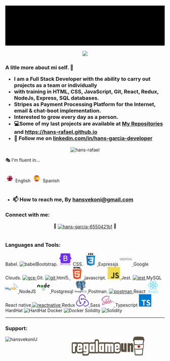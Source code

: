 ![Hi I´m Hans](https://github.com/Hans-Rafael/Hans-Rafael/blob/main/LinkedIn-Banner-7seg-gif.gif) 
<div align="center">
 <img src="https://media0.giphy.com/media/qgQUggAC3Pfv687qPC/giphy.gif?cid=ecf05e47nan1en3v6vvjkell7ggfxy9rcxiocesowx535rix&rid=giphy.gif&ct=g"/>
 </div>
<h3 align="left">
 A litle more about mi self. 👀<br>
<ul> <li>I am a Full Stack Developer with the ability to carry out projects as a team or individually</li>
<li> with training in HTML, CSS, JavaScript, Git, React, Redux, NodeJs, Express, SQL databases.</li>
<li> Stripes as Payment Processing Platform for the Internet, email & chat-boot implementation.</li>
<li> Interested to grow every day as a person.
</li>
<li>
💻Some of my last projects are available at <a href="https://github.com/Hans-Rafael?tab=repositories"/> My Repositories </a> and <a href="https://hans-rafael.github.io/"/>https://hans-rafael.github.io</a>
</li>
<li>
💼 Follow me on <a href="linkedin.com/in/hans-garcia-developer/">linkedin.com/in/hans-garcia-developer</a>
</li>
</ul>
 </h3>
 <p align="Center">
 <img align="center" src="https://github-readme-stats.vercel.app/api/top-langs?username=hans-rafael&show_icons=true&locale=en&layout=compact" alt="hans-rafael" /></p>
 </p>
 
 🎭 I'm fluent in...
<p  align="Left">
</br>
     <img alt="UK" src="https://github.com/Hans-Rafael/Hans-Rafael/blob/main/img/uk.png" height="25" data-canonical-src="https://emojipedia-us.s3.dualstack.us-west-1.amazonaws.com/thumbs/240/twitter/259/flag-united-kingdom_1f1ec-1f1e7.png" > English
     <img alt="ES" src="https://github.com/Hans-Rafael/Hans-Rafael/blob/main/img/spain-3d.jpg" height="25" data-canonical-src="https://emojipedia-us.s3.dualstack.us-west-1.amazonaws.com/thumbs/240/twitter/259/flag-spain_1f1ea-1f1f8.png" > Spanish
   
</p>

#
- ###  📫 How to reach me, By <b>hansvekoni@gmail.com </b>

<h3 align="left">Connect with me:</h3>
<p align="Center"> 💎
<a href="https://linkedin.com/in/hans-garcia-6550421b1" target="blank"><img align="center" src="https://raw.githubusercontent.com/rahuldkjain/github-profile-readme-generator/master/src/images/icons/Social/linked-in-alt.svg" alt="hans-garcia-6550421b1" height="30" width="40" /></a> 💎
</p>

#

<h3 align="left">Languages and Tools:</h3>
<p align="left"> Babel. <img src="https://www.vectorlogo.zone/logos/babeljs/babeljs-icon.svg" alt="babel" width="40" height="40"/>Bootstrap. <a href="https://getbootstrap.com" target="_blank" rel="noreferrer"> <img src="https://raw.githubusercontent.com/devicons/devicon/master/icons/bootstrap/bootstrap-plain-wordmark.svg" alt="bootstrap" width="40" height="40"/></a> CSS. <a href="https://www.w3schools.com/css/" target="_blank" rel="noreferrer"> <img src="https://raw.githubusercontent.com/devicons/devicon/master/icons/css3/css3-original-wordmark.svg" alt="css3" width="40" height="40"/> </a>Expressjs <a href="https://expressjs.com" target="_blank" rel="noreferrer"> <img src="https://raw.githubusercontent.com/devicons/devicon/master/icons/express/express-original-wordmark.svg" alt="express" width="40" height="40"/> </a>Google Clouds. <a href="https://cloud.google.com" target="_blank" rel="noreferrer"> <img src="https://www.vectorlogo.zone/logos/google_cloud/google_cloud-icon.svg" alt="gcp" width="40" height="40"/> </a> Git. <a href="https://git-scm.com/" target="_blank" rel="noreferrer"> <img src="https://www.vectorlogo.zone/logos/git-scm/git-scm-icon.svg" alt="git" width="40" height="40"/> </a> html5.<a href="https://www.w3.org/html/" target="_blank" rel="noreferrer"> <img src="https://raw.githubusercontent.com/devicons/devicon/master/icons/html5/html5-original-wordmark.svg" alt="html5" width="40" height="40"/> </a>javascript. <a href="https://developer.mozilla.org/en-US/docs/Web/JavaScript" target="_blank" rel="noreferrer"> <img src="https://raw.githubusercontent.com/devicons/devicon/master/icons/javascript/javascript-original.svg" alt="javascript" width="40" height="40"/> </a>Jest. <a href="https://jestjs.io" target="_blank" rel="noreferrer"> <img src="https://www.vectorlogo.zone/logos/jestjsio/jestjsio-icon.svg" alt="jest" width="40" height="40"/> </a>MySQL <a href="https://www.mysql.com/" target="_blank" rel="noreferrer"> <img src="https://raw.githubusercontent.com/devicons/devicon/master/icons/mysql/mysql-original-wordmark.svg" alt="mysql" width="40" height="40"/> </a>NodeJS <a href="https://nodejs.org" target="_blank" rel="noreferrer"> <img src="https://raw.githubusercontent.com/devicons/devicon/master/icons/nodejs/nodejs-original-wordmark.svg" alt="nodejs" width="40" height="40"/> </a>Postgresql <a href="https://www.postgresql.org" target="_blank" rel="noreferrer"> <img src="https://raw.githubusercontent.com/devicons/devicon/master/icons/postgresql/postgresql-original-wordmark.svg" alt="postgresql" width="40" height="40"/> </a>Postman. <a href="https://postman.com" target="_blank" rel="noreferrer"> <img src="https://www.vectorlogo.zone/logos/getpostman/getpostman-icon.svg" alt="postman" width="40" height="40"/> </a>React <a href="https://reactjs.org/" target="_blank" rel="noreferrer"> <img src="https://raw.githubusercontent.com/devicons/devicon/master/icons/react/react-original-wordmark.svg" alt="react" width="40" height="40"/> </a>React native<a href="https://reactnative.dev/" target="_blank" rel="noreferrer"> <img src="https://reactnative.dev/img/header_logo.svg" alt="reactnative" width="40" height="40"/> </a>Redux <a href="https://redux.js.org" target="_blank" rel="noreferrer"> <img src="https://raw.githubusercontent.com/devicons/devicon/master/icons/redux/redux-original.svg" alt="redux" width="40" height="40"/> </a>Sass <a href="https://sass-lang.com" target="_blank" rel="noreferrer"> <img src="https://raw.githubusercontent.com/devicons/devicon/master/icons/sass/sass-original.svg" alt="sass" width="40" height="40"/> </a>Typescript <a href="https://www.typescriptlang.org/" target="_blank" rel="noreferrer"> <img src="https://raw.githubusercontent.com/devicons/devicon/master/icons/typescript/typescript-original.svg" alt="typescript" width="40" height="40"/> </a> </a> HardHat <img src="https://hardhat.org/_next/image?url=%2F_next%2Fstatic%2Fmedia%2Fhardhat-logo.5c5f687b.svg&w=256&q=75" alt="HardHat" width="80" height="40"/> 
</a> Docker <img src="https://www.docker.com/wp-content/uploads/2023/05/symbol_blue-docker-logo.png" alt="Docker" width="40" height="40"/>
</a> Solidity <img src="https://docs.soliditylang.org/en/latest/_images/solidity_logo.svg" alt="Solidity" width="60" height="80"/>
</p>

---


<h3 align="left">Support:</h3>
<p><a href="https://www.buymeacoffee.com/hansvekoniU"> <img align="left" src="https://cdn.buymeacoffee.com/buttons/v2/default-yellow.png" height="50" width="210" alt="hansvekoniU" /></a>
<a href="https://link.mercadopago.com.ar/hans1"> <img align="left" src="https://github.com/Hans-Rafael/Hans-Rafael/blob/main/RegCof.png" height="60" width="230" alt="hansvekoniU" /></a></p><br><br>

<!---
Hans-Rafael/Hans-Rafael is a ✨ special ✨ repository because its `README.md` (this file) appears on your GitHub profile.
You can click the Preview link to take a look at your changes.
--->
